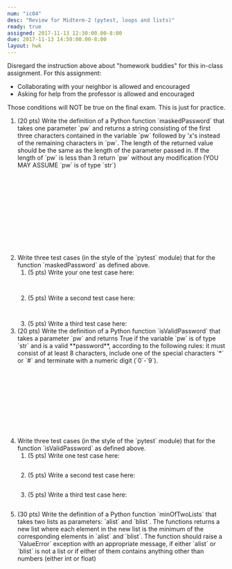 ```yaml
---
num: "ic04"
desc: "Review for Midterm-2 (pytest, loops and lists)"
ready: true
assigned: 2017-11-13 12:30:00.00-8:00
due: 2017-11-13 14:50:00.00-8:00
layout: hwk
---
```


<div style="display:none">https://ucsb-cs8-m17.github.io/hwk/ic02/
</div>


Disregard the instruction above about "homework buddies" for this in-class assignment.  For this assignment:
* Collaborating with your neighbor is allowed and encouraged
* Asking for help from the professor is allowed and encouraged

Those conditions will NOT be true on the final exam.  This is just for practice.


<ol>


<li markdown="1" style="margin-bottom:14em"> (20 pts) Write the definition of a Python function `maskedPassword` that takes one parameter `pw` and returns a string consisting of the first three characters contained in the variable `pw` followed by 'x's instead of the remaining characters in `pw`.  The length of the returned value should be the same as the length of the parameter passed in. If the length of `pw` is less than 3 return `pw` without any modification (YOU MAY ASSUME `pw` is of type `str`)
</li>

<li markdown="1" style="margin-bottom:0em"> Write three test cases (in the style of the `pytest` module) that for the function `maskedPassword` as defined above.    

<ol>
<li style="margin-bottom: 3em;">(5 pts) Write your one test case here:
</li>
<li style="margin-bottom: 3em;">(5 pts) Write a second test case here:
</li>
<li style="margin-bottom: 0em;">(5 pts) Write a third test case here:
<div class="pagebreak">
</div>
</li>
</ol>

</li>


<li markdown="1" style="margin-bottom:12em"> (20 pts) Write the definition of a Python function `isValidPassword` that takes a parameter `pw` and returns True if the variable `pw` is of type `str` and is a valid **password**, according to the following rules: it must consist of at least 8 characters, include one of the special characters `*` or `#` and terminate with a numeric digit (`0`-`9`).
</li>

<li markdown="1" style="margin-bottom:0em"> Write three test cases (in the style of the `pytest` module) that for the function `isValidPassword` as defined above.    

<ol>
<li style="margin-bottom: 2em;">(5 pts) Write one test case here:
</li>
<li style="margin-bottom: 2em;">(5 pts) Write a second test case here:
</li>
<li style="margin-bottom: 2em;">(5 pts) Write a third test case here:
</li>
</ol>

</li>
<li markdown="1" style="margin-bottom:20em"> (30 pts) Write the definition of a Python function `minOfTwoLists` that takes two lists as parameters: `alist` and `blist`. The functions returns a new list where each element in the new list is the minimum of the
corresponding elements in `alist` and `blist`. The function should raise a `ValueError` exception with an appropriate message, if either `alist` or `blist` is not a list or if either of them contains anything
other than numbers (either int or float)
</li>




</ol>
